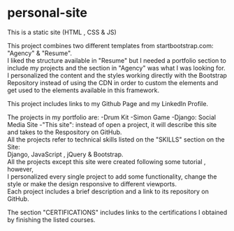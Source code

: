 # personal-site
This is a static site (HTML , CSS &amp; JS) 

This project combines two different templates from startbootstrap.com: "Agency" & "Resume". \
I liked the structure available in "Resume" but I needed a portfolio section to include my projects and the section in "Agency" was what I was looking for.\
I personalized the content and the styles working directly with the Bootstrap Repository instead of using the CDN in order to custom the elements and get used to the elements available in this framework.

This project includes links to my Github Page and my LinkedIn Profile.

The projects in my portfolio are:
-Drum Kit
-Simon Game
-Django: Social Media Site
-"This site": instead of open a project, it will describe this site and takes to the Respository on GitHub.\
All the projects refer to technical skills listed on the "SKILLS" section on the Site:\
Django, JavaScript , jQuery & Bootstrap.\
All the projects except this site were created following some tutorial , however,\
I personalized every single project to add some functionality, change the style or make the design responsive to different viewports.\
Each project includes a brief description and a link to its repository on GitHub.

The section "CERTIFICATIONS" includes links to the certifications I obtained by finishing the listed courses.
